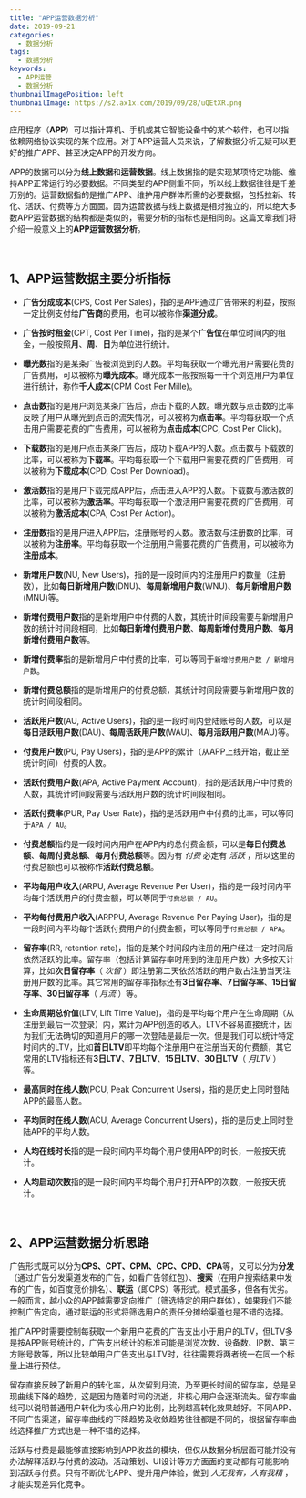 ```yaml
---
title: "APP运营数据分析"
date: 2019-09-21
categories:
  - 数据分析
tags:
  - 数据分析
keywords:
  - APP运营
  - 数据分析
thumbnailImagePosition: left
thumbnailImage: https://s2.ax1x.com/2019/09/28/uQEtXR.png
---
```


应用程序（**APP**）可以指计算机、手机或其它智能设备中的某个软件，也可以指依赖网络协议实现的某个应用。对于APP运营人员来说，了解数据分析无疑可以更好的推广APP、甚至决定APP的开发方向。

<!--more-->

<!-- toc -->

APP的数据可以分为**线上数据**和**运营数据**。线上数据指的是实现某项特定功能、维持APP正常运行的必要数据。不同类型的APP侧重不同，所以线上数据往往是千差万别的。运营数据指的是推广APP、维护用户群体所需的必要数据，包括拉新、转化、活跃、付费等方方面面。因为运营数据与线上数据是相对独立的，所以绝大多数APP运营数据的结构都是类似的，需要分析的指标也是相同的。这篇文章我们将介绍一般意义上的**APP运营数据分析**。

<br>

## 1、APP运营数据主要分析指标

- **广告分成成本**(CPS, Cost Per Sales)，指的是APP通过广告带来的利益，按照一定比例支付给**广告商**的费用，也可以被称作**渠道分成**。

- **广告按时租金**(CPT, Cost Per Time)，指的是某个**广告位**在单位时间内的租金，一般按照**月**、**周**、**日**为单位进行统计。

- **曝光数**指的是某条广告被浏览到的人数。平均每获取一个曝光用户需要花费的广告费用，可以被称为**曝光成本**。曝光成本一般按照每一千个浏览用户为单位进行统计，称作**千人成本**(CPM Cost Per Mille)。

- **点击数**指的是用户浏览某条广告后，点击下载的人数。曝光数与点击数的比率反映了用户从曝光到点击的流失情况，可以被称为**点击率**。平均每获取一个点击用户需要花费的广告费用，可以被称为**点击成本**(CPC, Cost Per Click)。

- **下载数**指的是用户点击某条广告后，成功下载APP的人数。点击数与下载数的比率，可以被称为**下载率**。平均每获取一个下载用户需要花费的广告费用，可以被称为**下载成本**(CPD, Cost Per Download)。

- **激活数**指的是用户下载完成APP后，点击进入APP的人数。下载数与激活数的比率，可以被称为**激活率**。平均每获取一个激活用户需要花费的广告费用，可以被称为**激活成本**(CPA, Cost Per Action)。

- **注册数**指的是用户进入APP后，注册账号的人数。激活数与注册数的比率，可以被称为**注册率**。平均每获取一个注册用户需要花费的广告费用，可以被称为**注册成本**。

- **新增用户数**(NU, New Users)，指的是一段时间内的注册用户的数量（注册数），比如**每日新增用户数**(DNU)、**每周新增用户数**(WNU)、**每月新增用户数**(MNU)等。

- **新增付费用户数**指的是新增用户中付费的人数，其统计时间段需要与新增用户数的统计时间段相同，比如**每日新增付费用户数**、**每周新增付费用户数**、**每月新增付费用户数**等。

- **新增付费率**指的是新增用户中付费的比率，可以等同于`新增付费用户数 / 新增用户数`。

- **新增付费总额**指的是新增用户的付费总额，其统计时间段需要与新增用户数的统计时间段相同。

- **活跃用户数**(AU, Active Users)，指的是一段时间内登陆账号的人数，可以是**每日活跃用户数**(DAU)、**每周活跃用户数**(WAU)、**每月活跃用户数**(MAU)等。

- **付费用户数**(PU, Pay Users)，指的是APP的累计（从APP上线开始，截止至统计时间）付费的人数。

- **活跃付费用户数**(APA, Active Payment Account)，指的是活跃用户中付费的人数，其统计时间段需要与活跃用户数的统计时间段相同。

- **活跃付费率**(PUR, Pay User Rate)，指的是活跃用户中付费的比率，可以等同于`APA / AU`。

- **付费总额**指的是一段时间内用户在APP内的总付费金额，可以是**每日付费总额**、**每周付费总额**、**每月付费总额**等。因为有 *付费* 必定有 *活跃* ，所以这里的付费总额也可以被称作**活跃付费总额**。

- **平均每用户收入**(ARPU, Average Revenue Per User)，指的是一段时间内平均每个活跃用户的付费金额，可以等同于`付费总额 / AU`。

- **平均每付费用户收入**(ARPPU, Average Revenue Per Paying User)，指的是一段时间内平均每个活跃付费用户的付费金额，可以等同于`付费总额 / APA`。

- **留存率**(RR, retention rate)，指的是某个时间段内注册的用户经过一定时间后依然活跃的比率。留存率（包括计算留存率时用到的注册用户数）大多按天计算，比如**次日留存率**（ *次留* ）即注册第二天依然活跃的用户数占注册当天注册用户数的比率。其它常用的留存率指标还有**3日留存率**、**7日留存率**、**15日留存率**、**30日留存率**（ *月流* ）等。

- **生命周期总价值**(LTV, Lift Time Value)，指的是平均每个用户在生命周期（从注册到最后一次登录）内，累计为APP创造的收入。LTV不容易直接统计，因为我们无法确切的知道用户的哪一次登陆是最后一次。但是我们可以统计特定时间内的LTV，比如**首日LTV**即平均每个注册用户在注册当天的付费额，其它常用的LTV指标还有**3日LTV**、**7日LTV**、**15日LTV**、**30日LTV**（ *月LTV* ）等。

- **最高同时在线人数**(PCU, Peak Concurrent Users)，指的是历史上同时登陆APP的最高人数。

- **平均同时在线人数**(ACU, Average Concurrent Users)，指的是历史上同时登陆APP的平均人数。

- **人均在线时长**指的是一段时间内平均每个用户使用APP的时长，一般按天统计。

- **人均启动次数**指的是一段时间内平均每个用户打开APP的次数，一般按天统计。

<br>

## 2、APP运营数据分析思路

广告形式既可以分为**CPS、CPT、CPM、CPC、CPD、CPA**等，又可以分为**分发**（通过广告分发渠道发布的广告，如看广告领红包）、**搜索**（在用户搜索结果中发布的广告，如百度竞价排名）、**联运**（即CPS）等形式。模式虽多，但各有优劣。一般而言，越小众的APP越需要定向推广（筛选特定的用户群体），如果我们不能控制广告定向，通过联运的形式将筛选用户的责任分摊给渠道也是不错的选择。

推广APP时需要控制每获取一个新用户花费的广告支出小于用户的LTV，但LTV多是按APP账号统计的，广告支出统计的标准可能是浏览次数、设备数、IP数、第三方账号数等，所以比较单用户广告支出与LTV时，往往需要将两者统一在同一个标量上进行预估。

留存直接反映了新用户的转化率，从次留到月流，乃至更长时间的留存率，总是呈现曲线下降的趋势，这是因为随着时间的流逝，非核心用户会逐渐流失。留存率曲线可以说明普通用户转化为核心用户的比例，比例越高转化效果越好。不同APP、不同广告渠道，留存率曲线的下降趋势及收敛趋势往往都是不同的，根据留存率曲线选择推广方式也是一种不错的选择。

活跃与付费是最能够直接影响到APP收益的模块，但仅从数据分析层面可能并没有办法解释活跃与付费的波动。活动策划、UI设计等方方面面的变动都有可能影响到活跃与付费。只有不断优化APP、提升用户体验，做到 *人无我有，人有我精* ，才能实现差异化竞争。

<br>


